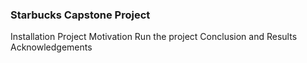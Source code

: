 ### Starbucks Capstone Project

Installation
Project Motivation
Run the project
Conclusion and Results
Acknowledgements
